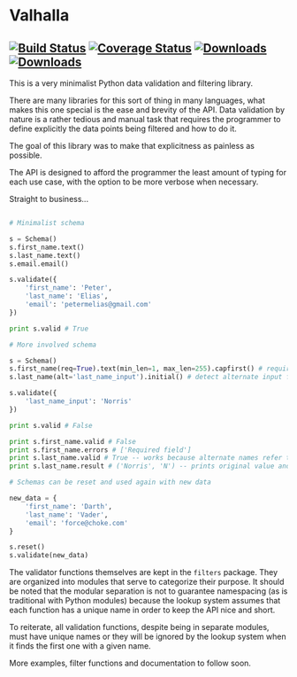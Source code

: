 # Valhalla
[![Build Status](https://travis-ci.org/petermelias/valhalla.png?branch=master)](https://travis-ci.org/petermelias/valhalla) [![Coverage Status](https://coveralls.io/repos/petermelias/valhalla/badge.png?branch=master)](https://coveralls.io/r/petermelias/valhalla?branch=master) [![Downloads](https://pypip.in/d/valhalla/badge.png)](https://crate.io/packages/valhalla) [![Downloads](https://pypip.in/v/valhalla/badge.png)](https://crate.io/package/valhalla)
-----------

This is a very minimalist Python data validation and filtering library.

There are many libraries for this sort of thing in many languages, what
makes this one special is the ease and brevity of the API. Data validation
by nature is a rather tedious and manual task that requires the programmer
to define explicitly the data points being filtered and how to do it.

The goal of this library was to make that explicitness as painless as possible.

The API is designed to afford the programmer the least amount of typing for each
use case, with the option to be more verbose when necessary.


Straight to business...

```python

# Minimalist schema

s = Schema()
s.first_name.text()
s.last_name.text()
s.email.email()

s.validate({
	'first_name': 'Peter',
	'last_name': 'Elias',
	'email': 'petermelias@gmail.com'
})

print s.valid # True

# More involved schema

s = Schema()
s.first_name(req=True).text(min_len=1, max_len=255).capfirst() # required field, length enforcement, captialize first letter of first word
s.last_name(alt='last_name_input').initial() # detect alternate input field name, truncate to initials

s.validate({
	'last_name_input': 'Norris'
})

print s.valid # False

print s.first_name.valid # False
print s.first_name.errors # ['Required field']
print s.last_name.valid # True -- works because alternate names refer to the same validator as the original field name
print s.last_name.result # ('Norris', 'N') -- prints original value and then processed value

# Schemas can be reset and used again with new data

new_data = {
	'first_name': 'Darth',
	'last_name': 'Vader',
	'email': 'force@choke.com'
}

s.reset()
s.validate(new_data)
```

The validator functions themselves are kept in the ```filters``` package. They are organized
into modules that serve to categorize their purpose. It should be noted that the modular separation
is not to guarantee namespacing (as is traditional with Python modules) because the lookup system
assumes that each function has a unique name in order to keep the API nice and short.

To reiterate, all validation functions, despite being in separate modules, must have unique names
or they will be ignored by the lookup system when it finds the first one with a given name.

More examples, filter functions and documentation to follow soon.